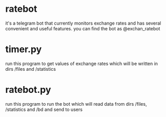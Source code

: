 # ratebot
it's a telegram bot that currently monitors exchange rates and has several convenient and useful features.
you can find the bot as @exchan_ratebot

# timer.py
run this program to get values of exchange rates which will be written in dirs /files and /statistics

# ratebot.py
run this program to run the bot which will read data from dirs /files, /statistics and /bd and send to users
